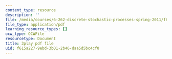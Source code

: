 ```yaml
---
content_type: resource
description: ''
file: /media/courses/6-262-discrete-stochastic-processes-spring-2011/f615a2279ebd3b012b46daa5d5bc4cf0_7CYXy9J4Aao.pdf
file_type: application/pdf
learning_resource_types: []
ocw_type: OCWFile
resourcetype: Document
title: 3play pdf file
uid: f615a227-9ebd-3b01-2b46-daa5d5bc4cf0
---
```

